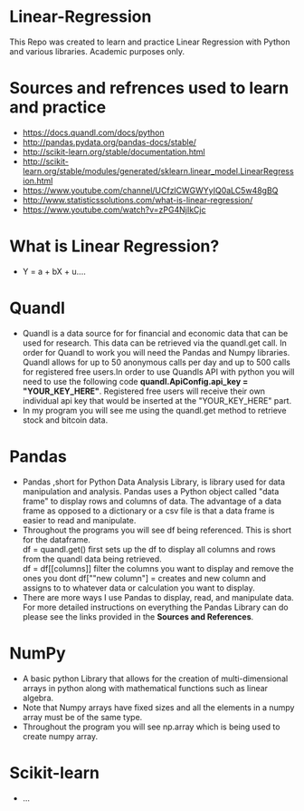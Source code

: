 # Linear-Regression
This Repo was created to learn and practice Linear Regression with Python and various libraries. Academic purposes only.

# Sources and refrences used to learn and practice
- https://docs.quandl.com/docs/python
- http://pandas.pydata.org/pandas-docs/stable/
- http://scikit-learn.org/stable/documentation.html
- http://scikit-learn.org/stable/modules/generated/sklearn.linear_model.LinearRegression.html
- https://www.youtube.com/channel/UCfzlCWGWYyIQ0aLC5w48gBQ
- http://www.statisticssolutions.com/what-is-linear-regression/
- https://www.youtube.com/watch?v=zPG4NjIkCjc

# What is Linear Regression?
- Y = a + bX + u....

# Quandl
- Quandl is a data source for for financial and economic data that can be used for research.
This data can be retrieved via the quandl.get call. In order for Quandl to work you will need the Pandas and Numpy
libraries. Quandl allows for up to 50 anonymous calls per day and up to 500 calls for registered free users.In order
to use Quandls API with python you will need to use the following code **quandl.ApiConfig.api_key = "YOUR_KEY_HERE"**.
Registered free users will receive their own individual api key that would be inserted at the  "YOUR_KEY_HERE" part.
- In my program you will see me using the quandl.get method to retrieve stock and bitcoin data. 

# Pandas
- Pandas ,short for Python Data Analysis Library, is library used for data manipulation and analysis. Pandas uses a Python
object called "data frame" to display rows and columns of data. The advantage of  a data frame as opposed to a dictionary or
a csv file is that a data frame is easier to read and manipulate. 
- Throughout the programs you will see df being referenced. This is short for the dataframe.  
df = quandl.get() first sets up the df to display all columns and rows from the quandl data being retrieved.  
df = df[[columns]] filter the columns you want to display and remove the ones you dont 
df[""new column"] =  creates and new column and assigns to to whatever data or calculation you want to display.
- There are more ways I use Pandas to display, read, and manipulate data. For more detailed instructions on everything the
Pandas Library can do please see the links provided in the **Sources and References**.

# NumPy
- A basic python Library that allows for the creation of multi-dimensional arrays in python along with mathematical functions 
such as linear algebra.
 - Note that Numpy arrays have fixed sizes and all the elements in a numpy array must be of the same type.
- Throughout the program you will see np.array which is being used to create numpy array. 

# Scikit-learn
- ...



    

